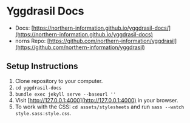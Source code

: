 # Yggdrasil Docs

- Docs: [https://northern-information.github.io/yggdrasil-docs/](https://northern-information.github.io/yggdrasil-docs)
- norns Repo: [https://github.com/northern-information/yggdrasil](https://github.com/northern-information/yggdrasil)

## Setup Instructions

1. Clone repository to your computer.
2. `cd yggdrasil-docs`
3. `bundle exec jekyll serve --baseurl ''`
4. Visit [http://127.0.0.1:4000](http://127.0.0.1:4000) in your browser.
5. To work with the CSS: `cd assets/stylesheets` and run `sass --watch style.sass:style.css`.